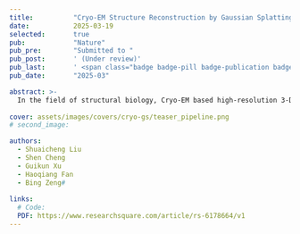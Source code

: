 ```yaml
---
title:          "Cryo-EM Structure Reconstruction by Gaussian Splatting: Pushing the Resolution to Extrem"
date:           2025-03-19
selected:       true
pub:            "Nature"
pub_pre:        "Submitted to "
pub_post:       ' (Under review)'
pub_last:       ' <span class="badge badge-pill badge-publication badge-success">Preprint</span>'
pub_date:       "2025-03"

abstract: >-
  In the field of structural biology, Cryo-EM based high-resolution 3-D structure reconstruction of complex macromolecules is a vital step. Although multiple attempts have been tried within this framework to consider quality-degrading factors such as imaging noise, non-uniform distribution of particle orientations, and sample heterogeneity in order to achieve high resolution, there is still a substantial gap between the best reconstruction resolution achieved by the existing methods and the hard resolution provided by the imaging device. Here, we introduce CryoGS, a novel 3-D reconstruction method for Cryo-EM structures using Gaussian splatting. Through the integration of 3-D Gaussian representations into neural network learning, CryoGS employs a spatial domain approach to optimize learnable 3-D Gaussians and project them into 2-D images using the splatting technique. Compared with the existing methods, CryoGS achieves significant improvements in resolution, isotropy, and computational efficiency. For example, CryoGS achieves a resolution of 2.217 $\AA$ on EMPIAR-10492 dataset, approaching its theoretical limit of 2.2 $\AA$, while the best resolution achieved by the existing methods is 3.805 $\AA$. Furthermore, CryoGS exhibits remarkable robustness in reconstructing heterogeneous structures and high-resolution models under extreme conditions such as pose inaccuracy, limited particle data, and high noise. Based on these results, we believe that CryoGS has great potential to be a powerful tool for Cryo-EM applications to ensure enhanced resolution, robustness, and efficiency.
  
cover: assets/images/covers/cryo-gs/teaser_pipeline.png
# second_image:

authors:
  - Shuaicheng Liu
  - Shen Cheng
  - Guikun Xu
  - Haoqiang Fan
  - Bing Zeng#
  
links:
  # Code: 
  PDF: https://www.researchsquare.com/article/rs-6178664/v1
---
```

